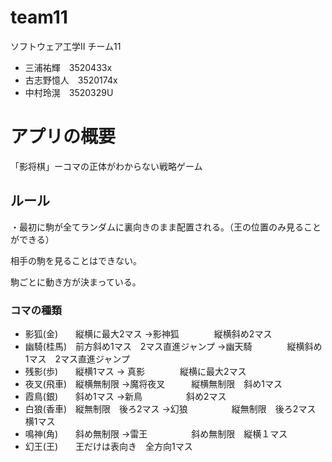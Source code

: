 # team11
ソフトウェア工学Ⅱ チーム11
* 三浦祐輝　3520433x
* 古志野憶人　3520174x
* 中村玲滉　3520329U

# アプリの概要
「影将棋」ーコマの正体がわからない戦略ゲーム

## ルール
<p>・最初に駒が全てランダムに裏向きのまま配置される。（王の位置のみ見ることができる）</p>
<p>相手の駒を見ることはできない。</p>
<p>駒ごとに動き方が決まっている。</p>

### コマの種類
* 影狐(金)　　縦横に最大2マス
→影神狐　　　　縦横斜め2マス
* 幽騎(桂馬)　前方斜め1マス　2マス直進ジャンプ
→幽天騎　　　　縦横斜め1マス　2マス直進ジャンプ
* 残影(歩)　　縦横1マス
→ 真影　　　　縦横に最大2マス
* 夜叉(飛車)　縦横無制限
→魔将夜叉　　　縦横無制限　斜め1マス
* 霞鳥(銀)　　斜め1マス
→新鳥　　　　　斜め2マス
* 白狼(香車)　縦無制限　後ろ2マス
→幻狼　　　　　縦無制限　後ろ2マス　横1マス
* 鳴神(角)　　斜め無制限
→雷王　　　　　斜め無制限　縦横１マス
* 幻王(王)　　王だけは表向き　全方向1マス
